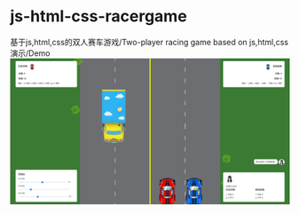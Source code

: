 # js-html-css-racergame
基于js,html,css的双人赛车游戏/Two-player racing game based on js,html,css
演示/Demo
![Raw GitHub Image](https://raw.githubusercontent.com/ikun9527z/js-html-css-racergame/master/DemoPictures.png)
